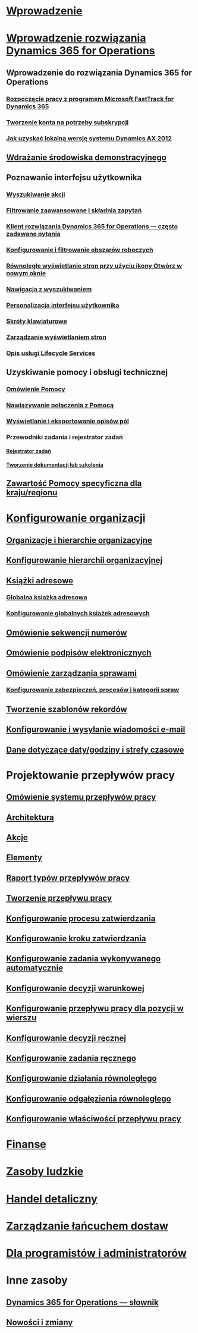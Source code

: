 # [Wprowadzenie](index.md)

# [Wprowadzenie rozwiązania Dynamics 365 for Operations](get-started/onboarding-home.md)
## Wprowadzenie do rozwiązania Dynamics 365 for Operations
### [Rozpoczęcie pracy z programem Microsoft FastTrack for Dynamics 365](get-started/fasttrack-dynamics-365-overview.md)
### [Tworzenie konta na potrzeby subskrypcji](/dynamics365/operations/dev-itpro/dev-tools/sign-up-preview-subscription?toc=/dynamics365/operations/toc.json)
### [Jak uzyskać lokalną wersję systemu Dynamics AX 2012](/dynamics365/operations/dev-itpro/deployment/csp-download-customersource?toc=/dynamics365/operations/toc.json)
## [Wdrażanie środowiska demonstracyjnego](/dynamics365/operations/dev-itpro/deployment/deploy-demo-environment?toc=/dynamics365/operations/toc.json)

## Poznawanie interfejsu użytkownika
### [Wyszukiwanie akcji](get-started/action-search.md)
### [Filtrowanie zaawansowane i składnia zapytań](get-started/advanced-filtering-query-options.md)
### [Klient rozwiązania Dynamics 365 for Operations — często zadawane pytania](get-started/client-faq.md)
### [Konfigurowanie i filtrowanie obszarów roboczych](get-started/configure-filter-workspaces.md)
### [Równoległe wyświetlanie stron przy użyciu ikony Otwórz w nowym oknie](get-started/display-pages-side-by-side.md)
### [Nawigacja z wyszukiwaniem](get-started/navigation-search.md)
### [Personalizacja interfejsu użytkownika](get-started/personalize-user-experience.md)
### [Skróty klawiaturowe](get-started/shortcut-keys.md)
### [Zarządzanie wyświetlaniem stron](get-started/window-management.md)
### [Opis usługi Lifecycle Services](/dynamics365/operations/dev-itpro/lifecycle-services/lcs-works-lcs?toc=/dynamics365/operations/toc.json)

## Uzyskiwanie pomocy i obsługi technicznej
### [Omówienie Pomocy](/dynamics365/operations/dev-itpro/get-started/help-overview?toc=/dynamics365/operations/toc.json)
### [Nawiązywanie połączenia z Pomocą](/dynamics365/operations/dev-itpro/get-started/help-connect?toc=/dynamics365/operations/toc.json)
### [Wyświetlanie i eksportowanie opisów pól](get-started/view-export-field-descriptions.md)

### Przewodniki zadania i rejestrator zadań
#### [Rejestrator zadań](/dynamics365/operations/dev-itpro/user-interface/task-recorder?toc=/dynamics365/operations/toc.json)
#### [Tworzenie dokumentacji lub szkolenia](/dynamics365/operations/dev-itpro/user-interface/task-recorder?toc=/dynamics365/operations/toc.json)

## [Zawartość Pomocy specyficzna dla kraju/regionu](/dynamics365/operations/dev-itpro/lcs-solutions/country-region?toc=/dynamics365/operations/toc.json)

# [Konfigurowanie organizacji](organization-administration/organization-administration-home-page.md)
## [Organizacje i hierarchie organizacyjne](organization-administration/organizations-organizational-hierarchies.md)
## [Konfigurowanie hierarchii organizacyjnej](organization-administration/plan-organizational-hierarchy.md)
## [Książki adresowe](organization-administration/qa-address-books.md)
### [Globalna książka adresowa](organization-administration/overview-global-address-book.md)
### [Konfigurowanie globalnych książek adresowych](organization-administration/plan-configuration-global-address-book-additional-address-books.md)
## [Omówienie sekwencji numerów](organization-administration/number-sequence-overview.md)
## [Omówienie podpisów elektronicznych](organization-administration/electronic-signature-overview.md)
## [Omówienie zarządzania sprawami](organization-administration/cases.md)
### [Konfigurowanie zabezpieczeń, procesów i kategorii spraw](organization-administration/plan-case-management.md)
## [Tworzenie szablonów rekordów](organization-administration/record-templates.md)
## [Konfigurowanie i wysyłanie wiadomości e-mail](organization-administration/configure-email.md)
## [Dane dotyczące daty/godziny i strefy czasowe](organization-administration/date-time-zones.md)

# Projektowanie przepływów pracy
## [Omówienie systemu przepływów pracy](organization-administration/overview-workflow-system.md)
## [Architektura](organization-administration/workflow-system-architecture.md)
## [Akcje](organization-administration/workflow-actions.md)
## [Elementy](organization-administration/workflow-elements.md)
## [Raport typów przepływów pracy](organization-administration/workflow-types-report.md)
## [Tworzenie przepływu pracy](organization-administration/create-workflow.md)
## [Konfigurowanie procesu zatwierdzania](organization-administration/configure-approval-process-workflow.md)
## [Konfigurowanie kroku zatwierdzania](organization-administration/configure-approval-step-workflow.md)
## [Konfigurowanie zadania wykonywanego automatycznie](organization-administration/configure-automated-task-workflow.md)
## [Konfigurowanie decyzji warunkowej](organization-administration/configure-conditional-decision-workflow.md)
## [Konfigurowanie przepływu pracy dla pozycji w wierszu](organization-administration/configure-line-item-workflow.md)
## [Konfigurowanie decyzji ręcznej](organization-administration/configure-manual-decision-workflow.md)
## [Konfigurowanie zadania ręcznego](organization-administration/configure-manual-task-workflow.md)
## [Konfigurowanie działania równoległego](organization-administration/configure-parallel-activity-workflow.md)
## [Konfigurowanie odgałęzienia równoległego](organization-administration/configure-parallel-branch-workflow.md)
## [Konfigurowanie właściwości przepływu pracy](organization-administration/configure-workflow-properties.md)

# [Finanse](/dynamics365/operations/financials/index)

# [Zasoby ludzkie](/dynamics365/operations/human-resources/index)

# [Handel detaliczny](/dynamics365/operations/retail/index)

# [Zarządzanie łańcuchem dostaw](/dynamics365/operations/supply-chain/index)

# [Dla programistów i administratorów](/dynamics365/operations/dev-itpro/index)

# Inne zasoby
## [Dynamics 365 for Operations — słownik](get-started/glossary.md)
## [Nowości i zmiany](/dynamics365/operations/dev-itpro/get-started/whats-new-changed?toc=/dynamics365/operations/toc.json)

